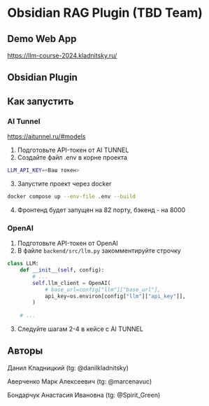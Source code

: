 # Obsidian RAG Plugin (TBD Team)

## Demo Web App
https://llm-course-2024.kladnitsky.ru/

## Obsidian Plugin

## Как запустить
### AI Tunnel
https://aitunnel.ru/#models

1. Подготовьте API-токен от AI TUNNEL
2. Создайте файл .env в корне проекта
```bash
LLM_API_KEY=<Ваш токен>
```
3. Запустите проект через docker
```bash
docker compose up --env-file .env --build
```
4. Фронтенд будет запущен на 82 порту, бэкенд - на 8000

### OpenAI
1. Подготовьте API-токен от OpenAI
2. В файле `backend/src/llm.py` закомментируйте строчку
```python
class LLM:
    def __init__(self, config):
        # ...
        self.llm_client = OpenAI(
            # base_url=config["llm"]["base_url"],
            api_key=os.environ[config["llm"]["api_key"]],
        )
    
    # ...

```
3. Следуйте шагам 2-4 в кейсе с AI TUNNEL

## Авторы
Данил Кладницкий (tg: @danilkladnitsky)

Аверченко Марк Алексеевич (tg: @marcenavuc)

Бондарчук Анастасия Ивановна (tg: @Spirit_Green)